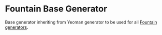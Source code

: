 # Fountain Base Generator

Base generator inheriting from Yeoman generator to be used for all [Fountain generators](https://www.npmjs.com/search?q=fountain+generator).
